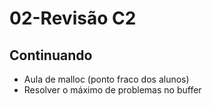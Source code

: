# 02-Revisão C2

## Continuando

- Aula de malloc (ponto fraco dos alunos)
- Resolver o máximo de problemas no buffer
